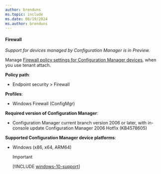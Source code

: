 ```yaml
---
author: brenduns
ms.topic: include
ms.date: 08/19/2024
ms.author: brenduns
---
```


#### Firewall

*Support for devices managed by Configuration Manager is in Preview.*

Manage [Firewall policy settings for Configuration Manager devices](../protect/endpoint-security-firewall-profile-settings-tenant-attach.md), when you use tenant attach.

**Policy path**:

- Endpoint security > Firewall

**Profiles**:

- Windows Firewall (ConfigMgr)

**Required version of Configuration Manager**:

- Configuration Manager current branch version 2006 or later, with in-console update Configuration Manager 2006 Hotfix (KB4578605)

**Supported Configuration Manager device platforms**:

- Windows (x86, x64, ARM64)

  > [!IMPORTANT]
  > [!INCLUDE [windows-10-support](../includes/windows-10-support.md)]
